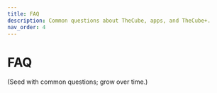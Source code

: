 ```yaml
---
title: FAQ
description: Common questions about TheCube, apps, and TheCube+.
nav_order: 4
---
```


# FAQ

(Seed with common questions; grow over time.)
